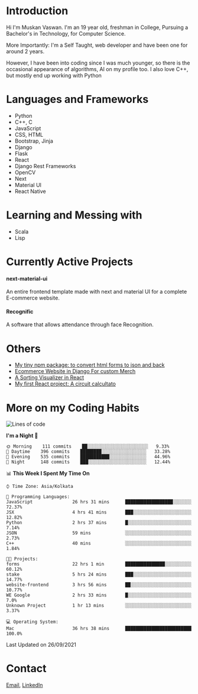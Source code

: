<!-- - I’m currently working on:
&nbsp;&nbsp;&nbsp;&nbsp;&nbsp;&nbsp; *Circuits*[https://muskanvaswan.github.io/circuits] which, as the name suggests,  is a calculator for solving circuits with ease. This is my first React project
#### I’m currently learning : 
&nbsp;&nbsp;&nbsp;&nbsp;&nbsp;&nbsp; React.js
#### Ask me about:
&nbsp;&nbsp;&nbsp;&nbsp;&nbsp;&nbsp; Anything
#### How to reach me:
&nbsp;&nbsp;&nbsp;&nbsp;&nbsp;&nbsp; Email[mailto:muskanvaswan@gmail.com] LinkedIn[https://www.linkedin.com/in/muskan-vaswan?lipi=urn%3Ali%3Apage%3Ad_flagship3_profile_view_base_contact_details%3B%2FQpdlv5fQ12Ru4DkW2TysA%3D%3D]
#### Pronouns:
&nbsp;&nbsp;&nbsp;&nbsp;&nbsp;&nbsp; Her -->

# Introduction
Hi I'm Muskan Vaswan.
I'm an 19 year old,
freshman in College,
Pursuing a Bachelor's in Technology, for Computer Science.

More Importantly: I'm a Self Taught, web developer and have been one for around 2 years.

However, I have been into coding since I was much younger, so there is the occasional appearance of algorithms, AI on my profile too. I also love C++, but mostly end up working with Python


# Languages and Frameworks

- Python
- C++, C
- JavaScript
- CSS, HTML 
- Bootstrap, Jinja
- Django
- Flask
- React 
- Django Rest Frameworks
- OpenCV
- Next
- Material UI
- React Native

# Learning and Messing with 

- Scala 
- Lisp

# Currently Active Projects

#### next-material-ui
An entire frontend template made with next and material UI for a complete E-commerce website.

#### Recognific
A software that allows attendance through face Recognition.

# Others
- [My tiny npm package: to convert html forms to json and back](https://www.npmjs.com/package/forms-dynamically)
- [Ecommerce Website in Django For custom Merch](https://merch-commerce.herokuapp.com/)
- [A Sorting Visualizer in React](https://muskanvaswan.github.io/SortingVisualizer/)
- [My first React project: A circuit calcultato](https://muskanvaswan.github.io/circuits)

# More on my Coding Habits

<!--START_SECTION:waka-->
![Lines of code](https://img.shields.io/badge/From%20Hello%20World%20I%27ve%20Written-412350%20lines%20of%20code-blue)

**I'm a Night 🦉** 

```text
🌞 Morning    111 commits    ██░░░░░░░░░░░░░░░░░░░░░░░   9.33% 
🌆 Daytime    396 commits    ████████░░░░░░░░░░░░░░░░░   33.28% 
🌃 Evening    535 commits    ███████████░░░░░░░░░░░░░░   44.96% 
🌙 Night      148 commits    ███░░░░░░░░░░░░░░░░░░░░░░   12.44%

```


📊 **This Week I Spent My Time On** 

```text
⌚︎ Time Zone: Asia/Kolkata

💬 Programming Languages: 
JavaScript               26 hrs 31 mins      ██████████████████░░░░░░░   72.37% 
JSX                      4 hrs 41 mins       ███░░░░░░░░░░░░░░░░░░░░░░   12.82% 
Python                   2 hrs 37 mins       █░░░░░░░░░░░░░░░░░░░░░░░░   7.14% 
JSON                     59 mins             ░░░░░░░░░░░░░░░░░░░░░░░░░   2.73% 
C++                      40 mins             ░░░░░░░░░░░░░░░░░░░░░░░░░   1.84%

🐱‍💻 Projects: 
forms                    22 hrs 1 min        ███████████████░░░░░░░░░░   60.12% 
stake                    5 hrs 24 mins       ███░░░░░░░░░░░░░░░░░░░░░░   14.77% 
website-frontend         3 hrs 56 mins       ██░░░░░░░░░░░░░░░░░░░░░░░   10.77% 
WE Google                2 hrs 33 mins       █░░░░░░░░░░░░░░░░░░░░░░░░   7.0% 
Unknown Project          1 hr 13 mins        ░░░░░░░░░░░░░░░░░░░░░░░░░   3.37%

💻 Operating System: 
Mac                      36 hrs 38 mins      █████████████████████████   100.0%

```


 Last Updated on 26/09/2021
<!--END_SECTION:waka-->

# Contact

[Email](mailto:muskanvaswan@gmail.com), [LinkedIn](https://www.linkedin.com/in/muskan-vaswan?lipi=urn%3Ali%3Apage%3Ad_flagship3_profile_view_base_contact_details%3B%2FQpdlv5fQ12Ru4DkW2TysA%3D%3D)



